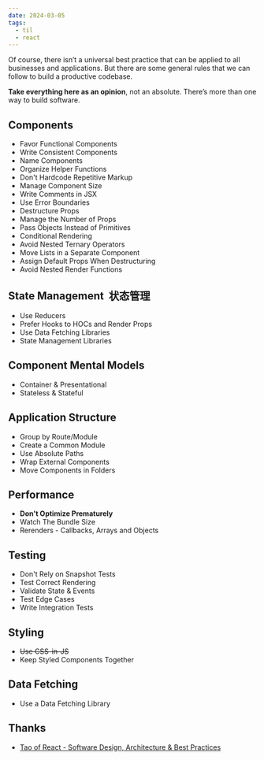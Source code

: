 ```yaml
---
date: 2024-03-05
tags:
  - til
  - react
---
```


Of course, there isn’t a universal best practice that can be applied to all businesses and applications. But there are some general rules that we can follow to build a productive codebase.

**Take everything here as an opinion**, not an absolute. There’s more than one way to build software.

## Components

- Favor Functional Components
- Write Consistent Components
- Name Components
- Organize Helper Functions
- Don't Hardcode Repetitive Markup
- Manage Component Size
- Write Comments in JSX
- Use Error Boundaries
- Destructure Props
- Manage the Number of Props
- Pass Objects Instead of Primitives
- Conditional Rendering
- Avoid Nested Ternary Operators
- Move Lists in a Separate Component
- Assign Default Props When Destructuring
- Avoid Nested Render Functions

## State Management  状态管理

- Use Reducers
- Prefer Hooks to HOCs and Render Props
- Use Data Fetching Libraries
- State Management Libraries

## Component Mental Models

- Container & Presentational
- Stateless & Stateful 

## Application Structure

- Group by Route/Module 
- Create a Common Module
- Use Absolute Paths
- Wrap External Components
- Move Components in Folders

## Performance

- **Don't Optimize Prematurely**
- Watch The Bundle Size
- Rerenders - Callbacks, Arrays and Objects

## Testing

- Don't Rely on Snapshot Tests
- Test Correct Rendering
- Validate State & Events
- Test Edge Cases
- Write Integration Tests

## Styling

- ~~Use CSS-in-JS~~
- Keep Styled Components Together

## Data Fetching

- Use a Data Fetching Library


## Thanks

- [Tao of React - Software Design, Architecture & Best Practices](https://alexkondov.com/tao-of-react/)